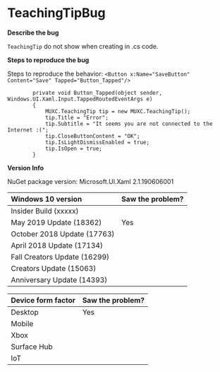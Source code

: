 # TeachingTipBug

**Describe the bug**
<!-- Please enter a short, clear description of the bug -->
`TeachingTip` do not show when creating in .cs code.

**Steps to reproduce the bug**
<!-- Please provide any required setup and steps to reproduce the behavior -->
Steps to reproduce the behavior:
`<Button x:Name="SaveButton" Content="Save" Tapped="Button_Tapped"/>`

```
        private void Button_Tapped(object sender, Windows.UI.Xaml.Input.TappedRoutedEventArgs e)
        {
            MUXC.TeachingTip tip = new MUXC.TeachingTip();
            tip.Title = "Error";
            tip.Subtitle = "It seems you are not connected to the Internet :(";
            tip.CloseButtonContent = "OK";
            tip.IsLightDismissEnabled = true;
            tip.IsOpen = true;
        }
```

**Version Info**
<!-- Please enter your WinUI NuGet package version, OS version(s), and form factor(s) -->

NuGet package version: 
Microsoft.UI.Xaml 2.1.190606001

<!-- Which Windows versions did you see the issue on? Leave blank if you didn't try that version. -->
| Windows 10 version                  | Saw the problem? |
| :--------------------------------- | :-------------------- |
| Insider Build (xxxxx)              | <!-- Yes/No? -->   |
| May 2019 Update (18362)            |  Yes   |
| October 2018 Update (17763)        | <!-- Yes/No? -->   |
| April 2018 Update (17134)          | <!-- Yes/No? -->   |
| Fall Creators Update (16299)       | <!-- Yes/No? -->   |
| Creators Update (15063)            | <!-- Yes/No? -->   |
| Anniversary Update (14393)         | <!-- Yes/No? -->   |

<!-- Which device form factors did you see the issue on? Leave blank if you didn't try that device. -->
| Device form factor | Saw the problem? |
| :-------------------- | :------------------- |
| Desktop                 |  Yes   |
| Mobile                   | <!-- Yes/No? -->   |
| Xbox                      | <!-- Yes/No? -->   |
| Surface Hub          | <!-- Yes/No? -->    |
| IoT                         | <!-- Yes/No? -->    |

